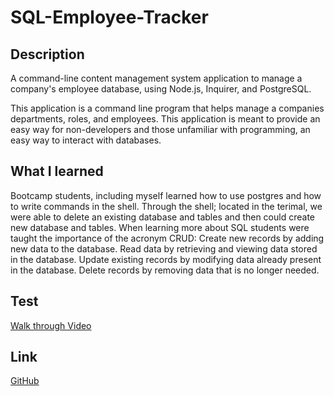 # SQL-Employee-Tracker

## Description
A command-line content management system application to manage a company's employee database, using Node.js, Inquirer, and PostgreSQL.

This application is a command line program that helps manage a companies departments, roles, and employees. 
This application is meant to provide an easy way for non-developers and those unfamiliar with programming, 
an easy way to interact with databases.

## What I learned
Bootcamp students, including myself learned how to use postgres and how to write commands in the shell. Through the shell; located in the terimal, we were
able to delete an existing database and tables and then could create new database and tables. When learning more 
about SQL students were taught the importance of the acronym CRUD:
Create new records by adding new data to the database.
Read data by retrieving and viewing data stored in the database.
Update existing records by modifying data already present in the database.
Delete records by removing data that is no longer needed.


## Test
[Walk through Video](https://drive.google.com/file/d/1hCZhYGIdvrYRsn-RbUALvbqBkS6NxBTx/view?usp=sharing)


## Link
[GitHub](https://github.com/meg-an321/SQL-Employee-Tracker)